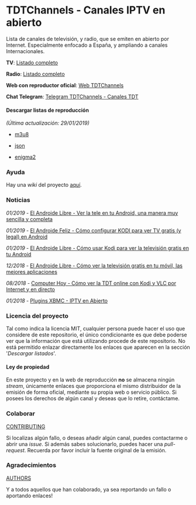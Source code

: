 # TDTChannels - Canales IPTV en abierto

Lista de canales de televisión, y radio, que se emiten en abierto por Internet. Especialmente enfocado a España, y ampliando a canales Internacionales.

**TV**: [Listado completo](https://github.com/LaQuay/TDTChannels/blob/master/TELEVISION.md)

**Radio**: [Listado completo](https://github.com/LaQuay/TDTChannels/blob/master/RADIO.md)

**Web con reproductor oficial**: [Web TDTChannels](http://marcvila.me/tdt/)

**Chat Telegram**: [Telegram TDTChannels - Canales TDT](https://t.me/canales_tdt)

#### Descargar listas de reproducción
*(Última actualización: 29/01/2019)*

- [m3u8](http://91.121.64.179/tdt_project/output/channels.m3u8)

- [json](http://91.121.64.179/tdt_project/output/channels.json)

- [enigma2](http://91.121.64.179/tdt_project/output/userbouquet.tdtchannels.tv)

### Ayuda
Hay una _wiki_ del proyecto [aquí](https://github.com/LaQuay/TDTChannels/wiki).

### Noticias
*01/2019* - [El Androide Libre - Ver la tele en tu Android, una manera muy sencilla y completa](https://elandroidelibre.elespanol.com/2019/01/ver-tele-android-manera-sencilla-completa.html)

*01/2019* - [El Androide Feliz - Cómo configurar KODI para ver TV gratis (y legal) en Android](https://elandroidefeliz.com/configurar-kodi-para-ver-tv-gratis/)

*01/2019* - [El Androide Libre - Cómo usar Kodi para ver la televisión gratis en tu Android](https://elandroidelibre.elespanol.com/2019/01/como-usar-kodi-ver-television-gratis-android.html)

*12/2018* - [El Androide Libre - Cómo ver la televisión gratis en tu móvil, las mejores aplicaciones](https://elandroidelibre.elespanol.com/2018/12/como-ver-television-gratis-movil-mejores-aplicaciones.html)

*08/2018* - [Computer Hoy - Cómo ver la TDT online con Kodi y VLC por Internet y en directo](https://computerhoy.com/tutoriales/tecnologia/como-ver-tdt-online-kodi-vlc-internet-directo-291513)

*01/2018* - [Plugins XBMC - IPTV en Abierto](https://www.pluginsxbmc.com/2018/01/canales-iptv-en-abierto.html)

### Licencia del proyecto
Tal como indica la licencia MIT, cualquier persona puede hacer el uso que considere de este repositorio, el único condicionante es que debe poderse ver que la información que está utilizando procede de este repositorio. No está permitido enlazar directamente los enlaces que aparecen en la sección '*Descargar listados*'.

#### Ley de propiedad
En este proyecto y en la web de reproducción **no** se almacena ningún *stream*, únicamente enlaces que proporciona el mismo distribuidor de la emisión de forma oficial, mediante su propia web o servicio público. Si posees los derechos de algún canal y deseas que lo retire, contáctame.

### Colaborar
[CONTRIBUTING](https://github.com/LaQuay/TDTChannels/blob/master/CONTRIBUTING.md)

Si localizas algún fallo, o deseas añadir algún canal, puedes contactarme o abrir una *issue*. Si además sabes solucionarlo, puedes hacer una *pull-request*. Recuerda por favor incluir la fuente original de la emisión.

### Agradecimientos
[AUTHORS](https://github.com/LaQuay/TDTChannels/blob/master/AUTHORS.md)

Y a todos aquellos que han colaborado, ya sea reportando un fallo o aportando enlaces!
